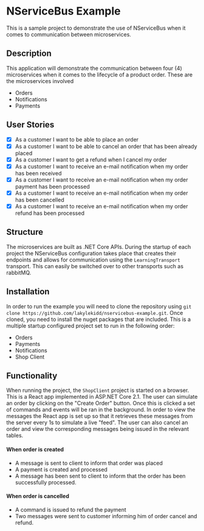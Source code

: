 # NServiceBus Example
This is a sample project to demonstrate the use of NServiceBus when it comes to communication between microservices.

## Description
This application will demonstrate the communication between four (4) microservices when it comes to the lifecycle of a product order. These are the microservices involved
- Orders
- Notifications
- Payments

## User Stories
- [x] As a customer I want to be able to place an order
- [x] As a customer I want to be able to cancel an order that has been already placed
- [x] As a customer I want to get a refund when I cancel my order
- [x] As a customer I want to receive an e-mail notification when my order has been received
- [x] As a customer I want to receive an e-mail notification when my order payment has been processed
- [x] As a customer I want to receive an e-mail notification when my order has been cancelled
- [x] As a customer I want to receive an e-mail notification when my order refund has been processed

## Structure
The microservices are built as .NET Core APIs. During the startup of each project the NServiceBus configuration takes place that creates their endpoints and allows for communication using the `LearningTransport` transport.
This can easily be switched over to other transports such as rabbitMQ.

## Installation
In order to run the example you will need to clone the repository using `git clone https://github.com/lakylekidd/nservicebus-example.git`. 
Once cloned, you need to install the nuget packages that are included. This is a multiple startup configured project set to run in the following order:
- Orders
- Payments
- Notifications
- Shop Client

## Functionality
When running the project, the `ShopClient` project is started on a browser. This is a React app implemented in ASP.NET Core 2.1.
The user can simulate an order by clicking on the "Create Order" button. Once this is clicked a set of commands and events will be ran in the background.
In order to view the messages the React app is set up so that it retrieves these messages from the server every 1s to simulate a live "feed". The user can also cancel an order and view
the corresponding messages being issued in the relevant tables.

#### When order is created
- A message is sent to client to inform that order was placed
- A payment is created and processed
- A message has been sent to client to inform that the order has been successfully processed.

#### When order is cancelled
- A command is issued to refund the payment
- Two messages were sent to customer informing him of order cancel and refund.